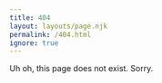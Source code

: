 ```yaml
---
title: 404
layout: layouts/page.njk
permalink: /404.html
ignore: true
---
```

Uh oh, this page does not exist. Sorry.
